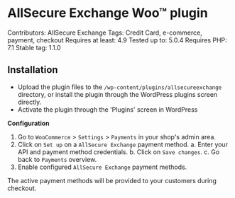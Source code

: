 # AllSecure Exchange Woo™ plugin
Contributors: AllSecure Exchange
Tags: Credit Card, e-commerce, payment, checkout
Requires at least: 4.9
Tested up to: 5.0.4
Requires PHP: 7.1
Stable tag: 1.1.0

## Installation
- Upload the plugin files to the `/wp-content/plugins/allsecureexchange` directory, or install the plugin through the WordPress plugins screen directly.
- Activate the plugin through the 'Plugins' screen in WordPress

**Configuration**

1. Go to `WooCommerce` > `Settings` > `Payments` in your shop's admin area.
2. Click on `Set up` on a `AllSecure Exchange` payment method.
    a. Enter your API and payment method credentials.
    b. Click on `Save changes`.
    c. Go back to `Payments` overview.
3. Enable configured `AllSecure Exchange` payment methods.

The active payment methods will be provided to your customers during checkout.